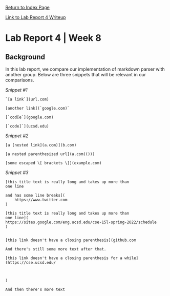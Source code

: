 [Return to Index Page](https://andrewonozuka.github.io/cse15l-lab-reports/index)

[Link to Lab Report 4 Writeup](https://docs.google.com/document/d/1q7HzkBHREFiAFCbs5-SdMA8vxfdkV2vxAqGMB-haE5U/edit?usp=sharing)

# Lab Report 4 | Week 8

## Background

In this lab report, we compare our implementation of markdown parser with another group. Below are three snippets that will be relevant in our comparisons.

*Snippet #1*
```
`[a link`](url.com)

[another link](`google.com)`

[`cod[e`](google.com)

[`code]`](ucsd.edu)
```

*Snippet #2*
```
[a [nested link](a.com)](b.com)

[a nested parenthesized url](a.com(()))

[some escaped \[ brackets \]](example.com)
```

*Snippet #3*
```
[this title text is really long and takes up more than 
one line

and has some line breaks](
    https://www.twitter.com
)

[this title text is really long and takes up more than 
one line](
https://sites.google.com/eng.ucsd.edu/cse-15l-spring-2022/schedule
)


[this link doesn't have a closing parenthesis](github.com

And there's still some more text after that.

[this link doesn't have a closing parenthesis for a while](https://cse.ucsd.edu/



)

And then there's more text
```